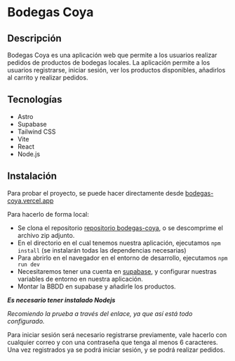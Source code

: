 # Bodegas Coya

## Descripción

Bodegas Coya es una aplicación web que permite a los usuarios realizar pedidos de productos de bodegas locales. La aplicación permite a los usuarios registrarse, iniciar sesión, ver los productos disponibles, añadirlos al carrito y realizar pedidos.

## Tecnologías

- Astro
- Supabase
- Tailwind CSS
- Vite
- React
- Node.js

## Instalación

Para probar el proyecto, se puede hacer directamente desde [bodegas-coya.vercel.app](https://bodegas-coya.vercel.app)

Para hacerlo de forma local:

- Se clona el repositorio [repositorio bodegas-coya](https://github.com/adrioviedo/bodegas_coya), o se descomprime el archivo zip adjunto.
- En el directorio en el cual tenemos nuestra aplicación, ejecutamos `npm install` (se instalarán todas las dependencias necesarias)
- Para abrirlo en el navegador en el entorno de desarrollo, ejecutamos `npm run dev`
- Necesitaremos tener una cuenta en [supabase](https://supabase.io/), y configurar nuestras variables de entorno en nuestra aplicación.
- Montar la BBDD en supabase y añadirle los productos.

**_Es necesario tener instalado Nodejs_**

_Recomiendo la prueba a través del enlace, ya que así está todo configurado._

Para iniciar sesión será necesario registrarse previamente, vale hacerlo con cualquier correo y con una contraseña que tenga al menos 6 caracteres.
Una vez registrados ya se podrá iniciar sesión, y se podrá realizar pedidos.
